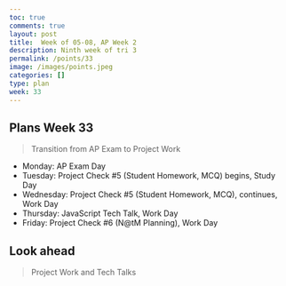 ```yaml
---
toc: true
comments: true
layout: post
title:  Week of 05-08, AP Week 2
description: Ninth week of tri 3
permalink: /points/33
image: /images/points.jpeg
categories: []
type: plan
week: 33
---
```


## Plans Week 33
> Transition from AP Exam to Project Work
- Monday: AP Exam Day
- Tuesday: Project Check #5 (Student Homework, MCQ) begins, Study Day
- Wednesday: Project Check #5 (Student Homework, MCQ), continues, Work Day
- Thursday: JavaScript Tech Talk, Work Day
- Friday: Project Check #6 (N@tM Planning), Work Day

## Look ahead
> Project Work and Tech Talks